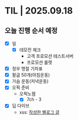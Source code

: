 # TIL | 2025.09.18

## 오늘 진행 순서 예정

-   [x] 일
    -   [x] 데모전 체크
        -   고객 프로모션 테스트서버
        -   프로모션 룰렛
-   [x] 정우 명절 기차표
-   [x] 팔굽 50개(아침운동)
-   [x] 가슴 운동(저녁운동)
-   [x] 오픽 준비
    -   오픽노잼
        -   [x] 7ch - 3
-   [x] 딥 다이브
    -   xss: [작성한 벨로그 글](https://velog.io/@pigpgw/XSS-%EA%B3%B5%EA%B2%A9%EC%9D%84-%EC%A7%81%EC%A0%91-%ED%95%B4%EB%B3%B4%EB%A9%B4%EC%84%9C-%EC%A0%81%EC%9A%A9%ED%95%98%EA%B8%B0)
